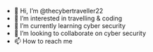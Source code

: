- 👋 Hi, I’m @thecybertraveller22
- 👀 I’m interested in travelling & coding
- 🌱 I’m currently learning cyber security
- 💞️ I’m looking to collaborate on cyber security
- 📫 How to reach me

<!---
thecybertraveller22/thecybertraveller22 is a ✨ special ✨ repository because its `README.md` (this file) appears on your GitHub profile.
You can click the Preview link to take a look at your changes.
--->
